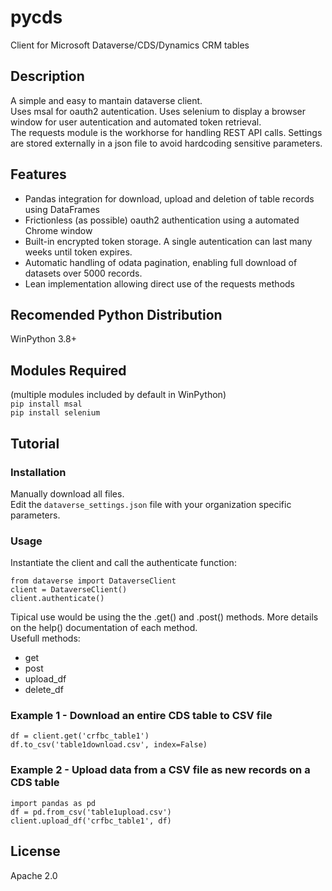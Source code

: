 # pycds
Client for Microsoft Dataverse/CDS/Dynamics CRM tables
## Description
A simple and easy to mantain dataverse client.  
Uses msal for oauth2 autentication. Uses selenium to display a browser window for user autentication and automated token retrieval.  
The requests module is the workhorse for handling REST API calls.
Settings are stored externally in a json file to avoid hardcoding sensitive parameters.  
## Features
 - Pandas integration for download, upload and deletion of table records using DataFrames
 - Frictionless (as possible) oauth2 authentication using a automated Chrome window
 - Built-in encrypted token storage. A single autentication can last many weeks until token expires.
 - Automatic handling of odata pagination, enabling full download of datasets over 5000 records.
 - Lean implementation allowing direct use of the requests methods
## Recomended Python Distribution
WinPython 3.8+
## Modules Required
(multiple modules included by default in WinPython)  
`pip install msal`  
`pip install selenium`  
## Tutorial
### Installation
Manually download all files.  
Edit the `dataverse_settings.json` file with your organization specific parameters.  
### Usage
Instantiate the client and call the authenticate function:  
```
from dataverse import DataverseClient
client = DataverseClient()
client.authenticate()
```
Tipical use would be using the the .get() and .post() methods. More details on the help() documentation of each method.  
Usefull methods:  
 - get
 - post
 - upload_df
 - delete_df
### Example 1 - Download an entire CDS table to CSV file
```
df = client.get('crfbc_table1')
df.to_csv('table1download.csv', index=False)
```
### Example 2 - Upload data from a CSV file as new records on a CDS table
```
import pandas as pd
df = pd.from_csv('table1upload.csv')
client.upload_df('crfbc_table1', df)
```
## License
Apache 2.0
